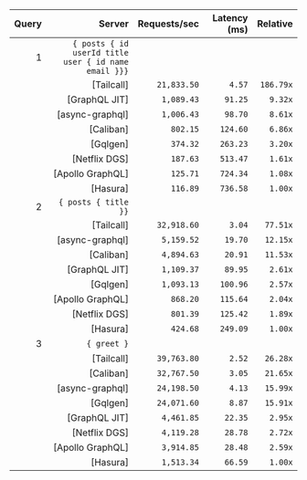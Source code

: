 <!-- PERFORMANCE_RESULTS_START -->

| Query | Server | Requests/sec | Latency (ms) | Relative |
|-------:|--------:|--------------:|--------------:|---------:|
| 1 | `{ posts { id userId title user { id name email }}}` |
|| [Tailcall] | `21,833.50` | `4.57` | `186.79x` |
|| [GraphQL JIT] | `1,089.43` | `91.25` | `9.32x` |
|| [async-graphql] | `1,006.43` | `98.70` | `8.61x` |
|| [Caliban] | `802.15` | `124.60` | `6.86x` |
|| [Gqlgen] | `374.32` | `263.23` | `3.20x` |
|| [Netflix DGS] | `187.63` | `513.47` | `1.61x` |
|| [Apollo GraphQL] | `125.71` | `724.34` | `1.08x` |
|| [Hasura] | `116.89` | `736.58` | `1.00x` |
| 2 | `{ posts { title }}` |
|| [Tailcall] | `32,918.60` | `3.04` | `77.51x` |
|| [async-graphql] | `5,159.52` | `19.70` | `12.15x` |
|| [Caliban] | `4,894.63` | `20.91` | `11.53x` |
|| [GraphQL JIT] | `1,109.37` | `89.95` | `2.61x` |
|| [Gqlgen] | `1,093.13` | `100.96` | `2.57x` |
|| [Apollo GraphQL] | `868.20` | `115.64` | `2.04x` |
|| [Netflix DGS] | `801.39` | `125.42` | `1.89x` |
|| [Hasura] | `424.68` | `249.09` | `1.00x` |
| 3 | `{ greet }` |
|| [Tailcall] | `39,763.80` | `2.52` | `26.28x` |
|| [Caliban] | `32,767.50` | `3.05` | `21.65x` |
|| [async-graphql] | `24,198.50` | `4.13` | `15.99x` |
|| [Gqlgen] | `24,071.60` | `8.87` | `15.91x` |
|| [GraphQL JIT] | `4,461.85` | `22.35` | `2.95x` |
|| [Netflix DGS] | `4,119.28` | `28.78` | `2.72x` |
|| [Apollo GraphQL] | `3,914.85` | `28.48` | `2.59x` |
|| [Hasura] | `1,513.34` | `66.59` | `1.00x` |

<!-- PERFORMANCE_RESULTS_END -->
